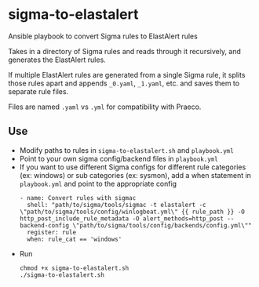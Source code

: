 # sigma-to-elastalert
Ansible playbook to convert Sigma rules to ElastAlert rules

Takes in a directory of Sigma rules and reads through it recursively, and generates the ElastAlert rules.

If multiple ElastAlert rules are generated from a single Sigma rule, it splits those rules apart and appends `_0.yaml`, `_1.yaml`, etc. and saves them to separate rule files.

Files are named `.yaml` vs `.yml` for compatibility with Praeco.

## Use
* Modify paths to rules in `sigma-to-elastalert.sh` and `playbook.yml`
* Point to your own sigma config/backend files in `playbook.yml`
* If you want to use different Sigma configs for different rule categories (ex: windows) or sub categories (ex: sysmon), add a when statement in `playbook.yml` and point to the appropriate config
  ```
  - name: Convert rules with sigmac 
    shell: "path/to/sigma/tools/sigmac -t elastalert -c \"path/to/sigma/tools/config/winlogbeat.yml\" {{ rule_path }} -O http_post_include_rule_metadata -O alert_methods=http_post --backend-config \"path/to/sigma/tools/config/backends/config.yml\""
    register: rule
    when: rule_cat == 'windows' 
  ```
* Run 
  ```
  chmod +x sigma-to-elastalert.sh
  ./sigma-to-elastalert.sh
  ```
